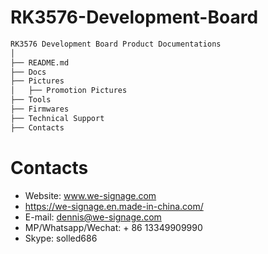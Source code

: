 # RK3576-Development-Board

```bash
RK3576 Development Board Product Documentations
│
├── README.md
├── Docs
├── Pictures
│   ├── Promotion Pictures
├── Tools
├── Firmwares
├── Technical Support
├── Contacts
```

# Contacts

- Website: www.we-signage.com
- https://we-signage.en.made-in-china.com/
- E-mail: dennis@we-signage.com
- MP/Whatsapp/Wechat: + 86 13349909990
- Skype: solled686
